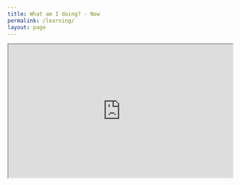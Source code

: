 ```yaml
---
title: What am I doing? - Now
permalink: /learning/
layout: page
---
```


<iframe
  src="https://www.notion.so/cmrmahesh/b4554fd665ab4dfb9290aa13accfc263?v=c441e9eda3b448eb9d46123d0b8b8ae0"
  style="width:100%; height:300px;" allowfullscreen
></iframe>
